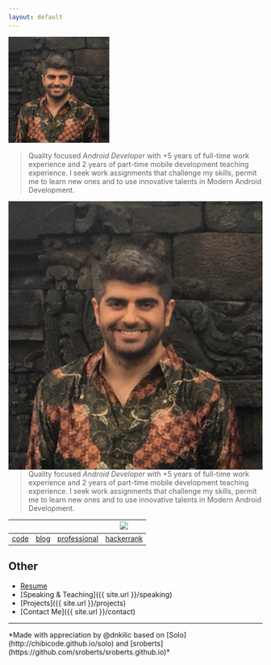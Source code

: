 ```yaml
---
layout: default
---
```



<div style="text-align: left"><img src="/src/profile.jpeg" width="200" /></div>

> Quality focused *Android Developer* with +5 years of full-time work experience and 2 years of part-time mobile development teaching experience. I seek work assignments that challenge my skills, permit me to learn new ones and to use innovative talents in Modern Android Development.

<img align="left" src="/src/profile.jpeg">

> Quality focused *Android Developer* with +5 years of full-time work experience and 2 years of part-time mobile development teaching experience. I seek work assignments that challenge my skills, permit me to learn new ones and to use innovative talents in Modern Android Development.

| <i class="fa fa-github" aria-hidden="true"></i> | <i class="fa fa-medium" aria-hidden="true"></i> | <i class="fa fa-linkedin" aria-hidden="true"></i> | <img src="https://hrcdn.net/fcore/assets/brand/h_mark_sm-966d2b45e3.svg" >
|:-----------------------------------------------:|:-----------------------------------------------:|:---------------------------------------------------------:|:---------------------------------------------------------:|
|     [code](https://github.com/dnkilic)     |    [blog](https://medium.com/@dnkilic)    |    [professional](https://www.linkedin.com/in/dnkilic/)    |    [hackerrank](https://www.hackerrank.com/dnkilic)    |

## Other

- [Resume](https://docs.google.com/document/d/1yaeVObgWH_42z2ADjt5kZudmuw3_odcmeodin66_fNA/edit?usp=sharing)
- [Speaking & Teaching]({{ site.url }}/speaking)
- [Projects]({{ site.url }}/projects)
- [Contact Me]({{ site.url }}/contact)

<hr>
*Made with appreciation by @dnkilic based on [Solo](http://chibicode.github.io/solo) and [sroberts](https://github.com/sroberts/sroberts.github.io)*
